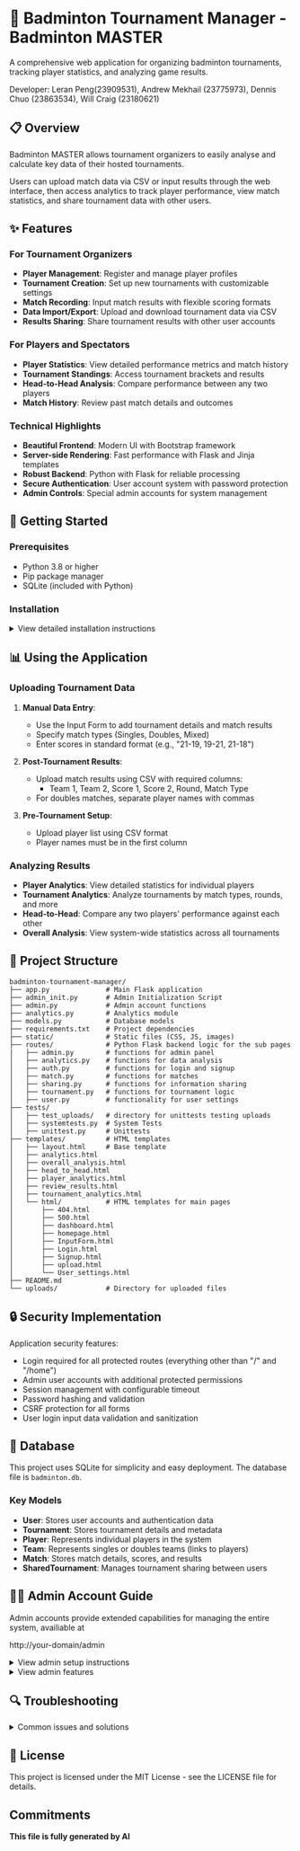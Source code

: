 # 🏸 Badminton Tournament Manager - Badminton MASTER

A comprehensive web application for organizing badminton tournaments, tracking player statistics, and analyzing game results.

Developer: Leran Peng(23909531), Andrew Mekhail (23775973), Dennis Chuo (23863534), Will Craig (23180621)
## 📋 Overview

Badminton MASTER allows tournament organizers to easily analyse and calculate key data of their hosted tournaments. 

Users can upload match data via CSV or input results through the web interface, then access analytics to track player performance, view match statistics, and share tournament data with other users.

## ✨ Features

### For Tournament Organizers
- **Player Management**: Register and manage player profiles
- **Tournament Creation**: Set up new tournaments with customizable settings
- **Match Recording**: Input match results with flexible scoring formats
- **Data Import/Export**: Upload and download tournament data via CSV
- **Results Sharing**: Share tournament results with other user accounts

### For Players and Spectators
- **Player Statistics**: View detailed performance metrics and match history
- **Tournament Standings**: Access tournament brackets and results
- **Head-to-Head Analysis**: Compare performance between any two players
- **Match History**: Review past match details and outcomes

### Technical Highlights
- **Beautiful Frontend**: Modern UI with Bootstrap framework
- **Server-side Rendering**: Fast performance with Flask and Jinja templates
- **Robust Backend**: Python with Flask for reliable processing
- **Secure Authentication**: User account system with password protection
- **Admin Controls**: Special admin accounts for system management

## 🚀 Getting Started

### Prerequisites
- Python 3.8 or higher
- Pip package manager
- SQLite (included with Python)

### Installation

<details>
<summary>View detailed installation instructions</summary>

1. Clone the repository:
```bash
git clone https://github.com/LeranPeng/AgilWebDev2025.git
cd AgilWebDev2025
```

2. Create and activate a virtual environment:
```bash
python -m venv venv
source venv/bin/activate  # On Windows: venv\Scripts\activate
```

3. Install dependencies:
```bash
pip install -r requirements.txt
```

4. Initialize the admin user(optional):
```bash
python admin_init.py
```
We have an admin panel to manage all matches, users, and tournaments. But it's fine to sign up as an user.

5. Run the application:
```bash
python app.py
```

6. Access the application in your browser at `http://localhost:5000`
</details>


## 📊 Using the Application

### Uploading Tournament Data

1. **Manual Data Entry**:
   - Use the Input Form to add tournament details and match results
   - Specify match types (Singles, Doubles, Mixed)
   - Enter scores in standard format (e.g., "21-19, 19-21, 21-18")

2. **Post-Tournament Results**:
   - Upload match results using CSV with required columns:
     - Team 1, Team 2, Score 1, Score 2, Round, Match Type
   - For doubles matches, separate player names with commas

3. **Pre-Tournament Setup**:
   - Upload player list using CSV format
   - Player names must be in the first column


### Analyzing Results

- **Player Analytics**: View detailed statistics for individual players
- **Tournament Analytics**: Analyze tournaments by match types, rounds, and more
- **Head-to-Head**: Compare any two players' performance against each other
- **Overall Analysis**: View system-wide statistics across all tournaments

## 🧩 Project Structure

```
badminton-tournament-manager/
├── app.py              # Main Flask application
├── admin_init.py       # Admin Initialization Script 
├── admin.py            # Admin account functions
├── analytics.py        # Analytics module
├── models.py           # Database models
├── requirements.txt    # Project dependencies
├── static/             # Static files (CSS, JS, images)
├── routes/             # Python Flask backend logic for the sub pages
|   ├── admin.py        # functions for admin panel
│   ├── analytics.py    # functions for data analysis
│   ├── auth.py         # functions for login and signup
│   ├── match.py        # functions for matches 
│   ├── sharing.py      # functions for information sharing
│   ├── tournament.py   # functions for tournament logic
│   ├── user.py         # functionality for user settings
├── tests/
│   ├── test_uploads/   # directory for unittests testing uploads
│   ├── systemtests.py  # System Tests
│   ├── unittest.py     # Unittests 
├── templates/          # HTML templates
│   ├── layout.html     # Base template
│   ├── analytics.html
│   ├── overall_analysis.html
│   ├── head_to_head.html
│   ├── player_analytics.html
│   ├── review_results.html
│   ├── tournament_analytics.html
│   └── html/           # HTML templates for main pages
│       ├── 404.html
│       ├── 500.html
│       ├── dashboard.html
│       ├── homepage.html
│       ├── InputForm.html
│       ├── Login.html
│       ├── Signup.html
│       ├── upload.html
│       └── User_settings.html
├── README.md
└── uploads/            # Directory for uploaded files 
```

## 🔒 Security Implementation

Application security features:
- Login required for all protected routes (everything other than "/" and "/home")
- Admin user accounts with additional protected permissions  
- Session management with configurable timeout
- Password hashing and validation
- CSRF protection for all forms
- User login input data validation and sanitization

## 💾 Database

This project uses SQLite for simplicity and easy deployment. The database file is `badminton.db`.

### Key Models
- **User**: Stores user accounts and authentication data
- **Tournament**: Stores tournament details and metadata
- **Player**: Represents individual players in the system
- **Team**: Represents singles or doubles teams (links to players)
- **Match**: Stores match details, scores, and results
- **SharedTournament**: Manages tournament sharing between users

## 👨‍💻 Admin Account Guide

Admin accounts provide extended capabilities for managing the entire system, availiable at 

http://your-domain/admin

<details>
<summary>View admin setup instructions</summary>

### Setup

#### Database Schema

The admin functionality requires an `is_admin` field in the User model:

```python
class User(db.Model):
    id = db.Column(db.Integer, primary_key=True)
    username = db.Column(db.String(150), nullable=False, unique=True)
    email = db.Column(db.String(150), nullable=False, unique=True)
    password_hash = db.Column(db.String(256), nullable=False)
    last_login = db.Column(db.DateTime, default=db.func.current_timestamp())
    is_admin = db.Column(db.Boolean, default=False)  # Admin status field
    tournaments = db.relationship('Tournament', backref='organizer', lazy=True)
```

#### Creating the Initial Admin User

For new installations, run the `admin_init.py` script:

```bash
python admin_init.py
```

Follow the prompts to create a new admin user or grant admin privileges to an existing user.
</details>

<details>
<summary>View admin features</summary>

### Admin Dashboard Features

- **User Management**: Create, edit, and delete users
- **Tournament Management**: Manage all tournaments in the system
- **Player Management**: Track player statistics and merge duplicates
- **System Statistics**: Monitor platform usage and activity
- **Database Maintenance**: Clean up and optimize the database

### Accessing the Admin Interface

Once logged in as an admin, visit:
```
http://your-domain/admin
```
</details>

## 🔍 Troubleshooting

<details>
<summary>Common issues and solutions</summary>

### Installation Issues

- **Dependency errors**: Make sure you're using Python 3.8+ and have updated pip
  ```bash
  python -m pip install --upgrade pip
  ```

- **Database initialization fails**: Remove the existing database file and try again
  ```bash
  rm badminton.db
  ```

### Runtime Issues

- **Login issues**: If you can't log in, you may need to clear browser cookies or reset your password

- **CSV import errors**: Ensure your CSV files match the expected format with correct column headers

- **Page not found errors**: Check that you're accessing the correct URL and are logged in
</details>

## 📝 License

This project is licensed under the MIT License - see the LICENSE file for details.

## Commitments

**This file is fully generated by AI**
